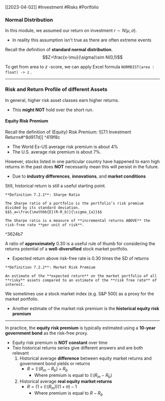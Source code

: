 [[2023-04-02]] #Investment #Risks #Portfolio

### Normal Distribution
In this module, we assumed our return on investment $r\sim N(\mu, \sigma)$.
- In reality this assumption isn't true as there are often extreme events

Recall the definition of **standard normal distribution**.
$$Z=\frac{x-\mu}{\sigma}\sim N(0,1)$$

To get from area to $z$ -score, we can apply Excel formula `NORMDIST(area : float) -> z` .  

---

### Risk and Return Profile of different Assets
In general, higher risk asset classes earn higher returns.
- This **might NOT** hold over the short run.

#### Equity Risk Premium
Recall the definition of (Equity) Risk Premium: ![[7.1 Investment Returns#^8d917d]] ^419f8c
- The World Ex-US average risk premium is about 4%
- The U.S. average risk premium is about 7%.

However, stocks listed in one particular country have happened to earn high returns in the past does **NOT** necessarily mean this will persist in the future.
- Due to **industry differences**, **innovations**, and **market conditions**

Still, historical return is still a useful starting point.

```ad-important
**Definition 7.2.1**: Sharpe Ratio

The Sharpe ratio of a portfolio is the portfolio’s risk premium divided by its standard deviation.
$$S_a=\frac{\mathbb{E}(R-R_b)}{\sigma_{a}}$$

The Sharpe ratio is a measure of **incremental returns ABOVE** the risk-free rate **per unit of risk**.
```

^3624b7

A ratio of **approximately** $0.30$ is a useful rule of thumb for considering the returns potential of a **well-diversified** stock market portfolio.
- Expected return above risk-free rate is $0.30$ times the SD of returns

```ad-important
**Definition 7.2.2**: Market Risk Premium

An estimate of the **expected return** on the market portfolio of all **risky** assets compared to an estimate of the **risk free rate** of interest.
```

We sometimes use a stock market index (e.g. S&P 500) as a proxy for the market portfolio.
- Another estimate of the market risk premium is the **historical equity risk premium**

---

In practice, the **equity risk premium** is typically estimated using a **10-year government bond** as the risk-free proxy.
- Equity risk premium is **NOT constant** over time
- Two historical returns series give different answers and are both relevant
	1. Historical average **difference** between equity market returns and government bond yields or returns
		- $R=\mathbb{E}(R_{m}-R_{b})+R_{b}$
			- Where premium is equal to $\mathbb{E}(R_{m}-R_{b})$
	1. Historical average **real equity market returns**
		- $R=(1+\mathbb{E}(R_{m}))(1+\pi)-1$
			- Where premium is equal to $R-R_b$